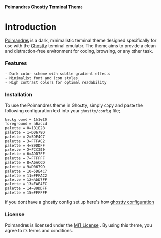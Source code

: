 #### Poimandres Ghostty Terminal Theme

# Introduction

[Poimandres](https://github.com/drcmda/poimandres-theme) is a dark, minimalistic terminal theme designed specifically for use with the [Ghostty](https://ghostty.org/) terminal emulator. The theme aims to provide a clean and distraction-free environment for coding, browsing, or any other task.

### Features

    - Dark color scheme with subtle gradient effects
    - Minimalist font and icon styles
    - High contrast colors for optimal readability

### Installation

To use the Poimandres theme in Ghostty, simply copy and paste the following configuration text into your `ghostty/config` file;

```
background = 1b1e28
foreground = a6accd
palette = 0=1B1E28
palette = 1=D0679D
palette = 2=5DE4C7
palette = 3=FFFAC2
palette = 4=89DDFF
palette = 5=FCC5E9
palette = 6=ADD7FF
palette = 7=FFFFFF
palette = 8=A6ACCD
palette = 9=D0679D
palette = 10=5DE4C7
palette = 11=FFFAC2
palette = 12=ADD7FF
palette = 13=FAE4FC
palette = 14=89DDFF
palette = 15=FFFFFF
```

if you dont have a ghostty config set up here's how [ghostty configuration](https://ghostty.org/docs/config)

### License

Poimandres is licensed under the [MIT License](https://opensource.org/license/MIT) . By using this theme, you agree to its terms and conditions.
